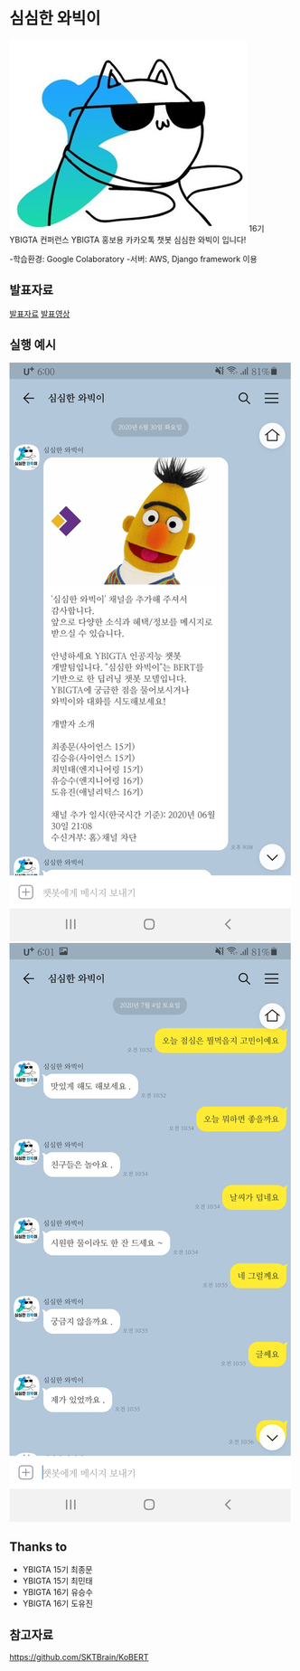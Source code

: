 # 심심한 와빅이

![와빅이](./imgs/심심한와빅이.jpg)
16기 YBIGTA 컨퍼런스
YBIGTA 홍보용 카카오톡 챗봇 심심한 와빅이 입니다!

-학습환경: Google Colaboratory
-서버: AWS, Django framework 이용

## 발표자료
[발표자료](https://github.com/ksyu0508/ybigta_chatbot/blob/master/%EC%8B%AC%EC%8B%AC%ED%95%9C%20%EC%99%80%EB%B9%85%EC%9D%B4(%EC%B5%9C%EC%A2%85).pdf)
[발표영상](https://www.youtube.com/watch?v=HolUf6CVwAw&t=8s)

## 실행 예시
![친구추가](./imgs/kakaotalk_1.jpg)
![대화예시](./imgs/kakaotalk_2.jpg)

## Thanks to
- YBIGTA 15기 최종문
- YBIGTA 15기 최민태
- YBIGTA 16기 유승수
- YBIGTA 16기 도유진

## 참고자료
<https://github.com/SKTBrain/KoBERT>
